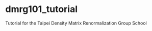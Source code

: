 dmrg101_tutorial
================

Tutorial for the Taipei Density Matrix Renormalization Group School